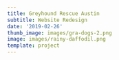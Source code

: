 ```yaml
---
title: Greyhound Rescue Austin
subtitle: Website Redesign
date: '2019-02-26'
thumb_image: images/gra-dogs-2.png
image: images/rainy-daffodil.png
template: project
---
```


